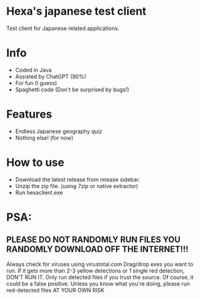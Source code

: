# Hexa's japanese test client
Test client for Japanese related applications.
# Info
- Coded in Java
- Assisted by ChatGPT (90%)
- For fun (I guess)
- Spaghetti code (Don't be surprised by bugs!)
# Features
- Endless Japanese geography quiz
- Nothing else! (for now)
# How to use
- Download the latest release from release sidebar.
- Unzip the zip file. (using 7zip or native extractor)
- Run hexaclient.exe
# PSA:
## PLEASE DO NOT RANDOMLY RUN FILES YOU RANDOMLY DOWNLOAD OFF THE INTERNET!!!
Always check for viruses using virustotal.com
Drag/drop exes you want to run. If it gets more than 2-3 yellow detections or 1 single red detection, DON'T RUN IT.
Only run detected files if you trust the source.
Of course, it could be a false positive.
Unless you know what you're doing, please run red-detected files AT YOUR OWN RISK
